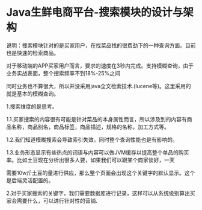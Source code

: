 # Java生鲜电商平台-搜索模块的设计与架构

说明：搜索模块针对的是买家用户，在找菜品找的很费劲下的一种查询方面。目前也是快速的检索商品。

对于移动端的APP买家用户而言，要求的速度在3秒内完成。支持模糊查询，由于业务实战表面，整个搜索频率不到18%-25%之间

同时业务也不算很大，所以并没采用java全文检索技术.(lucene等)。这里采用的就是基本的模糊查询。

1.搜索维度的是思考。

1.1.买家搜索的内容很有可能是针对菜品的本身属性而言，所以涉及到的内容有商品名称，商品别名，商品标签，商品描述，规格的名称，加工方式等。

1.2.我们知道模糊搜索会导致索引失效，同时整个查询性能也是有影响的。

1.3.业务形态显示有些热点的词语与内容可以做JVM缓存以提高整个单品的购买率。比如土豆现在分析出很多人要，如果我们可以跟某个商家谈好，一天

需要10w斤土豆的量进行供应，那么整个页面会出现这个关键字的默认显示。这个是后端灵活配置的。

2.对于买家搜索的关键字，我们需要数据库进行记录，这样可以从系统级别算出买家会需要什么，可以进行针对性的营销.